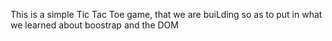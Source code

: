 This is a simple Tic Tac Toe game, that we are buiLding so as to put in what we learned about boostrap and the DOM
